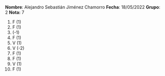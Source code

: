 **Nombre**: Alejandro Sebastián Jiménez Chamorro
**Fecha**: 18/05/2022
**Grupo**: 2
**Nota:** 7

1. F (1)
2. F (1)
3. (-1)
4. F (1)
5. V (1)
6. V (-2)
7. F (1)
8. F (1)
9. V (1)
10. F (1)